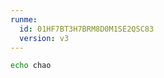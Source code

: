 ```yaml
---
runme:
  id: 01HF7BT3H7BRM8D0M1SE2QSC83
  version: v3
---
```


```sh {"id":"01HF7BT3H6K95S76RZR2ZRY37H"}
echo chao
```
